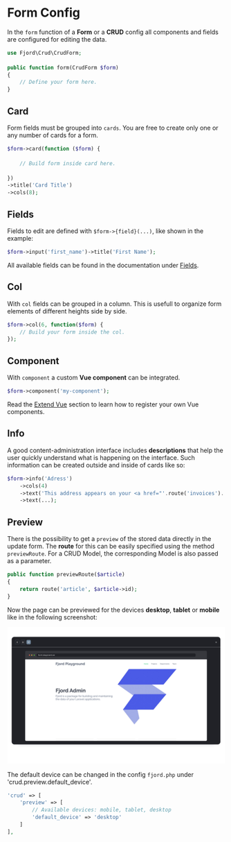 # Form Config

In the `form` function of a **Form** or a **CRUD** config all components and fields are configured for editing the data.

```php
use Fjord\Crud\CrudForm;

public function form(CrudForm $form)
{
    // Define your form here.
}
```

## Card

Form fields must be grouped into `cards`. You are free to create only one or any number of cards for a form.

```php
$form->card(function ($form) {

    // Build form inside card here.

})
->title('Card Title')
->cols(8);
```

## Fields

Fields to edit are defined with `$form->{field}(...)`, like shown in the example:

```php
$form->input('first_name')->title('First Name');
```

All available fields can be found in the documentation under [Fields](/guide/fields/introduction.html).

## Col

With `col` fields can be grouped in a column. This is usefull to organize form elements of different heights side by side.

```php
$form->col(6, function($form) {
    // Build your form inside the col.
});
```

## Component

With `component` a custom **Vue component** can be integrated.

```php
$form->component('my-component');
```

Read the [Extend Vue](/guide/basics/vue.html#bootstrap-vue) section to learn how to register your own Vue components.

## Info

A good content-administration interface includes **descriptions** that help the user quickly understand what is happening on the interface. Such information can be created outside and inside of cards like so:

```php
$form->info('Adress')
    ->cols(4)
    ->text('This address appears on your <a href="'.route('invoices').'">invoices</a>.')
    ->text(...);
```

## Preview

There is the possibility to get a `preview` of the stored data directly in the update form. The **route** for this can be easily specified using the method `previewRoute`. For a CRUD Model, the corresponding Model is also passed as a parameter.

```php
public function previewRoute($article)
{
    return route('article', $article->id);
}
```

Now the page can be previewed for the devices **desktop**, **tablet** or **mobile** like in the following screenshot:

![Fjord Crud Preview](./preview.png 'Fjord Crud Preview')

The default device can be changed in the config `fjord.php` under 'crud.preview.default_device'.

```php
'crud' => [
    'preview' => [
        // Available devices: mobile, tablet, desktop
        'default_device' => 'desktop'
    ]
],
```
